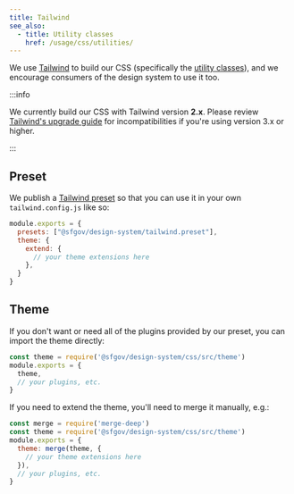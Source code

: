 ```yaml
---
title: Tailwind
see_also:
  - title: Utility classes
    href: /usage/css/utilities/
---
```


We use [Tailwind] to build our CSS (specifically the [utility classes](/libraries/tailwindClasses)), and we encourage consumers of the design system to use it too.

:::info

We currently build our CSS with Tailwind version <b>2.x</b>. Please review <a href="https://tailwindcss.com/docs/upgrade-guide">Tailwind's upgrade guide</a> for incompatibilities if you're using version 3.x or higher.

:::

## Preset

We publish a [Tailwind preset][presets] so that you can use it in your own `tailwind.config.js` like so:

```js title="tailwind.config.js"
module.exports = {
  presets: ["@sfgov/design-system/tailwind.preset"],
  theme: {
    extend: {
      // your theme extensions here
    },
  }
}
```

## Theme

If you don't want or need all of the plugins provided by our preset, you can import the theme directly:

```js filename="tailwind.config.js"
const theme = require('@sfgov/design-system/css/src/theme')
module.exports = {
  theme,
  // your plugins, etc.
}
```

If you need to extend the theme, you'll need to merge it manually, e.g.:

```js filename="tailwind.config.js"
const merge = require('merge-deep')
const theme = require('@sfgov/design-system/css/src/theme')
module.exports = {
  theme: merge(theme, {
    // your theme extensions here
  }),
  // your plugins, etc.
}
```

[tailwind]: https://v2.tailwindcss.com/
[presets]: https://v2.tailwindcss.com/docs/presets
